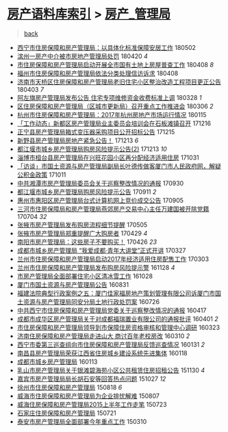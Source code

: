 [房产语料库索引](../../README.md)  > [房产_管理局](房产_管理局.md)
====
> [back](../README.md)

- [西宁市住房保障和房产管理局：以具体化标准保障安居工作](http://jkwz.applinzi.com/ittc/7098436529959732231.html#%E8%A5%BF%E5%AE%81%E5%B8%82%E4%BD%8F%E6%88%BF%E4%BF%9D%E9%9A%9C%E5%92%8C%E6%88%BF%E4%BA%A7%E7%AE%A1%E7%90%86%E5%B1%80%EF%BC%9A%E4%BB%A5%E5%85%B7%E4%BD%93%E5%8C%96%E6%A0%87%E5%87%86%E4%BF%9D%E9%9A%9C%E5%AE%89%E5%B1%85%E5%B7%A5%E4%BD%9C) 180502  
- [滨州一房产中介被市房地产管理局处罚](http://jkwz.applinzi.com/ittc/7094043444622394379.html#%E6%BB%A8%E5%B7%9E%E4%B8%80%E6%88%BF%E4%BA%A7%E4%B8%AD%E4%BB%8B%E8%A2%AB%E5%B8%82%E6%88%BF%E5%9C%B0%E4%BA%A7%E7%AE%A1%E7%90%86%E5%B1%80%E5%A4%84%E7%BD%9A) 180420 *4* 
- [市住房保障和房产管理局启动开展全市国有土地上房屋普查工作](http://jkwz.applinzi.com/ittc/7089637458771969030.html#%E5%B8%82%E4%BD%8F%E6%88%BF%E4%BF%9D%E9%9A%9C%E5%92%8C%E6%88%BF%E4%BA%A7%E7%AE%A1%E7%90%86%E5%B1%80%E5%90%AF%E5%8A%A8%E5%BC%80%E5%B1%95%E5%85%A8%E5%B8%82%E5%9B%BD%E6%9C%89%E5%9C%9F%E5%9C%B0%E4%B8%8A%E6%88%BF%E5%B1%8B%E6%99%AE%E6%9F%A5%E5%B7%A5%E4%BD%9C) 180408 *8* 
- [福州市住房保障和房产管理局依法分类处理信访诉求](http://jkwz.applinzi.com/ittc/7089524184877368330.html#%E7%A6%8F%E5%B7%9E%E5%B8%82%E4%BD%8F%E6%88%BF%E4%BF%9D%E9%9A%9C%E5%92%8C%E6%88%BF%E4%BA%A7%E7%AE%A1%E7%90%86%E5%B1%80%E4%BE%9D%E6%B3%95%E5%88%86%E7%B1%BB%E5%A4%84%E7%90%86%E4%BF%A1%E8%AE%BF%E8%AF%89%E6%B1%82) 180408  
- [济南市天桥区住房保障和房产管理局老旧住宅小区整治改造工程项目更正公告](http://jkwz.applinzi.com/ittc/7087678386451514374.html#%E6%B5%8E%E5%8D%97%E5%B8%82%E5%A4%A9%E6%A1%A5%E5%8C%BA%E4%BD%8F%E6%88%BF%E4%BF%9D%E9%9A%9C%E5%92%8C%E6%88%BF%E4%BA%A7%E7%AE%A1%E7%90%86%E5%B1%80%E8%80%81%E6%97%A7%E4%BD%8F%E5%AE%85%E5%B0%8F%E5%8C%BA%E6%95%B4%E6%B2%BB%E6%94%B9%E9%80%A0%E5%B7%A5%E7%A8%8B%E9%A1%B9%E7%9B%AE%E6%9B%B4%E6%AD%A3%E5%85%AC%E5%91%8A) 180403 *7* 
- [阿左旗房产管理局发布公告 住宅专项维修资金收费标准上调](http://jkwz.applinzi.com/ittc/7085654822059770897.html#%E9%98%BF%E5%B7%A6%E6%97%97%E6%88%BF%E4%BA%A7%E7%AE%A1%E7%90%86%E5%B1%80%E5%8F%91%E5%B8%83%E5%85%AC%E5%91%8A+%E4%BD%8F%E5%AE%85%E4%B8%93%E9%A1%B9%E7%BB%B4%E4%BF%AE%E8%B5%84%E9%87%91%E6%94%B6%E8%B4%B9%E6%A0%87%E5%87%86%E4%B8%8A%E8%B0%83) 180328 *1* 
- [区住房保障和房产管理局（区城市更新局）召开重点工作推进会](http://jkwz.applinzi.com/ittc/7077401395206816785.html#%E5%8C%BA%E4%BD%8F%E6%88%BF%E4%BF%9D%E9%9A%9C%E5%92%8C%E6%88%BF%E4%BA%A7%E7%AE%A1%E7%90%86%E5%B1%80%EF%BC%88%E5%8C%BA%E5%9F%8E%E5%B8%82%E6%9B%B4%E6%96%B0%E5%B1%80%EF%BC%89%E5%8F%AC%E5%BC%80%E9%87%8D%E7%82%B9%E5%B7%A5%E4%BD%9C%E6%8E%A8%E8%BF%9B%E4%BC%9A) 180306 *2* 
- [杭州市住房保障和房产管理局：2017年杭州房地产市场运行情况](http://jkwz.applinzi.com/ittc/7058746400571917318.html#%E6%9D%AD%E5%B7%9E%E5%B8%82%E4%BD%8F%E6%88%BF%E4%BF%9D%E9%9A%9C%E5%92%8C%E6%88%BF%E4%BA%A7%E7%AE%A1%E7%90%86%E5%B1%80%EF%BC%9A2017%E5%B9%B4%E6%9D%AD%E5%B7%9E%E6%88%BF%E5%9C%B0%E4%BA%A7%E5%B8%82%E5%9C%BA%E8%BF%90%E8%A1%8C%E6%83%85%E5%86%B5) 180115  
- [「工作动态」新都区房产管理局业主委员会培训会在石板滩镇召开](http://jkwz.applinzi.com/ittc/7047635152249816081.html#%E3%80%8C%E5%B7%A5%E4%BD%9C%E5%8A%A8%E6%80%81%E3%80%8D%E6%96%B0%E9%83%BD%E5%8C%BA%E6%88%BF%E4%BA%A7%E7%AE%A1%E7%90%86%E5%B1%80%E4%B8%9A%E4%B8%BB%E5%A7%94%E5%91%98%E4%BC%9A%E5%9F%B9%E8%AE%AD%E4%BC%9A%E5%9C%A8%E7%9F%B3%E6%9D%BF%E6%BB%A9%E9%95%87%E5%8F%AC%E5%BC%80) 171216  
- [正宁县房产管理局箱式变压器采购项目公开招标公告](http://jkwz.applinzi.com/ittc/7047361725555278865.html#%E6%AD%A3%E5%AE%81%E5%8E%BF%E6%88%BF%E4%BA%A7%E7%AE%A1%E7%90%86%E5%B1%80%E7%AE%B1%E5%BC%8F%E5%8F%98%E5%8E%8B%E5%99%A8%E9%87%87%E8%B4%AD%E9%A1%B9%E7%9B%AE%E5%85%AC%E5%BC%80%E6%8B%9B%E6%A0%87%E5%85%AC%E5%91%8A) 171215  
- [新野县房产管理局房地产紧急公告！](http://jkwz.applinzi.com/ittc/7046612257352451088.html#%E6%96%B0%E9%87%8E%E5%8E%BF%E6%88%BF%E4%BA%A7%E7%AE%A1%E7%90%86%E5%B1%80%E6%88%BF%E5%9C%B0%E4%BA%A7%E7%B4%A7%E6%80%A5%E5%85%AC%E5%91%8A%EF%BC%81) 171213 *6* 
- [都江堰市城乡房产管理局购房风险提示公告(2)](http://jkwz.applinzi.com/ittc/7046604353102677008.html#%E9%83%BD%E6%B1%9F%E5%A0%B0%E5%B8%82%E5%9F%8E%E4%B9%A1%E6%88%BF%E4%BA%A7%E7%AE%A1%E7%90%86%E5%B1%80%E8%B4%AD%E6%88%BF%E9%A3%8E%E9%99%A9%E6%8F%90%E7%A4%BA%E5%85%AC%E5%91%8A%282%29) 171213 *10* 
- [淄博市桓台县房产管理局在兴旺花园小区再分配经济适用住房](http://jkwz.applinzi.com/ittc/7030516740495246352.html#%E6%B7%84%E5%8D%9A%E5%B8%82%E6%A1%93%E5%8F%B0%E5%8E%BF%E6%88%BF%E4%BA%A7%E7%AE%A1%E7%90%86%E5%B1%80%E5%9C%A8%E5%85%B4%E6%97%BA%E8%8A%B1%E5%9B%AD%E5%B0%8F%E5%8C%BA%E5%86%8D%E5%88%86%E9%85%8D%E7%BB%8F%E6%B5%8E%E9%80%82%E7%94%A8%E4%BD%8F%E6%88%BF) 171031  
- [「访谈」市国土资源与房产管理局副局长叶德传做客厦门市人民政府网，解疑公积金政策](http://jkwz.applinzi.com/ittc/7023239048532083728.html#%E3%80%8C%E8%AE%BF%E8%B0%88%E3%80%8D%E5%B8%82%E5%9B%BD%E5%9C%9F%E8%B5%84%E6%BA%90%E4%B8%8E%E6%88%BF%E4%BA%A7%E7%AE%A1%E7%90%86%E5%B1%80%E5%89%AF%E5%B1%80%E9%95%BF%E5%8F%B6%E5%BE%B7%E4%BC%A0%E5%81%9A%E5%AE%A2%E5%8E%A6%E9%97%A8%E5%B8%82%E4%BA%BA%E6%B0%91%E6%94%BF%E5%BA%9C%E7%BD%91%EF%BC%8C%E8%A7%A3%E7%96%91%E5%85%AC%E7%A7%AF%E9%87%91%E6%94%BF%E7%AD%96) 171011  
- [中共湘潭市房产管理局委员会关于巡察整改情况的通报](http://jkwz.applinzi.com/ittc/7019135594108814353.html#%E4%B8%AD%E5%85%B1%E6%B9%98%E6%BD%AD%E5%B8%82%E6%88%BF%E4%BA%A7%E7%AE%A1%E7%90%86%E5%B1%80%E5%A7%94%E5%91%98%E4%BC%9A%E5%85%B3%E4%BA%8E%E5%B7%A1%E5%AF%9F%E6%95%B4%E6%94%B9%E6%83%85%E5%86%B5%E7%9A%84%E9%80%9A%E6%8A%A5) 170930  
- [都江堰市城乡房产管理局购房风险提示公告](http://jkwz.applinzi.com/ittc/7012084632747770897.html#%E9%83%BD%E6%B1%9F%E5%A0%B0%E5%B8%82%E5%9F%8E%E4%B9%A1%E6%88%BF%E4%BA%A7%E7%AE%A1%E7%90%86%E5%B1%80%E8%B4%AD%E6%88%BF%E9%A3%8E%E9%99%A9%E6%8F%90%E7%A4%BA%E5%85%AC%E5%91%8A) 170911 *2* 
- [惠州市惠阳区房产管理局台式计算机网上竞价成交公告](http://jkwz.applinzi.com/ittc/7009806521805046800.html#%E6%83%A0%E5%B7%9E%E5%B8%82%E6%83%A0%E9%98%B3%E5%8C%BA%E6%88%BF%E4%BA%A7%E7%AE%A1%E7%90%86%E5%B1%80%E5%8F%B0%E5%BC%8F%E8%AE%A1%E7%AE%97%E6%9C%BA%E7%BD%91%E4%B8%8A%E7%AB%9E%E4%BB%B7%E6%88%90%E4%BA%A4%E5%85%AC%E5%91%8A) 170905  
- [三河市住房保障局和房产管理局燕郊房产交易中心主任万建国被开除党籍](http://jkwz.applinzi.com/ittc/6986454574339458052.html#%E4%B8%89%E6%B2%B3%E5%B8%82%E4%BD%8F%E6%88%BF%E4%BF%9D%E9%9A%9C%E5%B1%80%E5%92%8C%E6%88%BF%E4%BA%A7%E7%AE%A1%E7%90%86%E5%B1%80%E7%87%95%E9%83%8A%E6%88%BF%E4%BA%A7%E4%BA%A4%E6%98%93%E4%B8%AD%E5%BF%83%E4%B8%BB%E4%BB%BB%E4%B8%87%E5%BB%BA%E5%9B%BD%E8%A2%AB%E5%BC%80%E9%99%A4%E5%85%9A%E7%B1%8D) 170704 *32* 
- [张掖市房产管理局发布购房流程细节提醒](http://jkwz.applinzi.com/ittc/6964205701881660420.html#%E5%BC%A0%E6%8E%96%E5%B8%82%E6%88%BF%E4%BA%A7%E7%AE%A1%E7%90%86%E5%B1%80%E5%8F%91%E5%B8%83%E8%B4%AD%E6%88%BF%E6%B5%81%E7%A8%8B%E7%BB%86%E8%8A%82%E6%8F%90%E9%86%92) 170505  
- [张掖市房产管理局郑重提醒广大购房者](http://jkwz.applinzi.com/ittc/6961866203495662596.html#%E5%BC%A0%E6%8E%96%E5%B8%82%E6%88%BF%E4%BA%A7%E7%AE%A1%E7%90%86%E5%B1%80%E9%83%91%E9%87%8D%E6%8F%90%E9%86%92%E5%B9%BF%E5%A4%A7%E8%B4%AD%E6%88%BF%E8%80%85) 170429 *4* 
- [南阳市房产管理局：这些房子不要购买！](http://jkwz.applinzi.com/ittc/6960932842811950084.html#%E5%8D%97%E9%98%B3%E5%B8%82%E6%88%BF%E4%BA%A7%E7%AE%A1%E7%90%86%E5%B1%80%EF%BC%9A%E8%BF%99%E4%BA%9B%E6%88%BF%E5%AD%90%E4%B8%8D%E8%A6%81%E8%B4%AD%E4%B9%B0%EF%BC%81) 170426 *23* 
- [成都市城乡房产管理局 “我爱成都·青年大讲堂”正式开讲](http://jkwz.applinzi.com/ittc/6949851845613847556.html#%E6%88%90%E9%83%BD%E5%B8%82%E5%9F%8E%E4%B9%A1%E6%88%BF%E4%BA%A7%E7%AE%A1%E7%90%86%E5%B1%80+%E2%80%9C%E6%88%91%E7%88%B1%E6%88%90%E9%83%BD%C2%B7%E9%9D%92%E5%B9%B4%E5%A4%A7%E8%AE%B2%E5%A0%82%E2%80%9D%E6%AD%A3%E5%BC%8F%E5%BC%80%E8%AE%B2) 170327  
- [兰州市住房保障和房产管理局启动2017年经济适用住房配售工作](http://jkwz.applinzi.com/ittc/6940838086987744260.html#%E5%85%B0%E5%B7%9E%E5%B8%82%E4%BD%8F%E6%88%BF%E4%BF%9D%E9%9A%9C%E5%92%8C%E6%88%BF%E4%BA%A7%E7%AE%A1%E7%90%86%E5%B1%80%E5%90%AF%E5%8A%A82017%E5%B9%B4%E7%BB%8F%E6%B5%8E%E9%80%82%E7%94%A8%E4%BD%8F%E6%88%BF%E9%85%8D%E5%94%AE%E5%B7%A5%E4%BD%9C) 170303  
- [兰州市住房保障和房产管理局发布购房风险提示警](http://jkwz.applinzi.com/ittc/6905465273363989509.html#%E5%85%B0%E5%B7%9E%E5%B8%82%E4%BD%8F%E6%88%BF%E4%BF%9D%E9%9A%9C%E5%92%8C%E6%88%BF%E4%BA%A7%E7%AE%A1%E7%90%86%E5%B1%80%E5%8F%91%E5%B8%83%E8%B4%AD%E6%88%BF%E9%A3%8E%E9%99%A9%E6%8F%90%E7%A4%BA%E8%AD%A6) 161128 *4* 
- [市房产管理局全面部署住宅小区清冰雪工作](http://jkwz.applinzi.com/ittc/6893955503234745348.html#%E5%B8%82%E6%88%BF%E4%BA%A7%E7%AE%A1%E7%90%86%E5%B1%80%E5%85%A8%E9%9D%A2%E9%83%A8%E7%BD%B2%E4%BD%8F%E5%AE%85%E5%B0%8F%E5%8C%BA%E6%B8%85%E5%86%B0%E9%9B%AA%E5%B7%A5%E4%BD%9C) 161028  
- [厦门市国土资源与房产管理局公告](http://jkwz.applinzi.com/ittc/6872510495369724933.html#%E5%8E%A6%E9%97%A8%E5%B8%82%E5%9B%BD%E5%9C%9F%E8%B5%84%E6%BA%90%E4%B8%8E%E6%88%BF%E4%BA%A7%E7%AE%A1%E7%90%86%E5%B1%80%E5%85%AC%E5%91%8A) 160831  
- [福建法院典型行政案例之五：厦门佳家福房地产策划管理有限公司诉厦门市国土资源与房产管理局同安分局土地行政处罚案](http://jkwz.applinzi.com/ittc/6859226351248344068.html#%E7%A6%8F%E5%BB%BA%E6%B3%95%E9%99%A2%E5%85%B8%E5%9E%8B%E8%A1%8C%E6%94%BF%E6%A1%88%E4%BE%8B%E4%B9%8B%E4%BA%94%EF%BC%9A%E5%8E%A6%E9%97%A8%E4%BD%B3%E5%AE%B6%E7%A6%8F%E6%88%BF%E5%9C%B0%E4%BA%A7%E7%AD%96%E5%88%92%E7%AE%A1%E7%90%86%E6%9C%89%E9%99%90%E5%85%AC%E5%8F%B8%E8%AF%89%E5%8E%A6%E9%97%A8%E5%B8%82%E5%9B%BD%E5%9C%9F%E8%B5%84%E6%BA%90%E4%B8%8E%E6%88%BF%E4%BA%A7%E7%AE%A1%E7%90%86%E5%B1%80%E5%90%8C%E5%AE%89%E5%88%86%E5%B1%80%E5%9C%9F%E5%9C%B0%E8%A1%8C%E6%94%BF%E5%A4%84%E7%BD%9A%E6%A1%88) 160726  
- [中共西宁市住房保障和房产管理局党委关于巡察整改情况的通报](http://jkwz.applinzi.com/ittc/6821939267718611972.html#%E4%B8%AD%E5%85%B1%E8%A5%BF%E5%AE%81%E5%B8%82%E4%BD%8F%E6%88%BF%E4%BF%9D%E9%9A%9C%E5%92%8C%E6%88%BF%E4%BA%A7%E7%AE%A1%E7%90%86%E5%B1%80%E5%85%9A%E5%A7%94%E5%85%B3%E4%BA%8E%E5%B7%A1%E5%AF%9F%E6%95%B4%E6%94%B9%E6%83%85%E5%86%B5%E7%9A%84%E9%80%9A%E6%8A%A5) 160417  
- [成都市成华区房产管理局关于对成都福瑞置业有限公司的通报批评](http://jkwz.applinzi.com/ittc/6816108253402366980.html#%E6%88%90%E9%83%BD%E5%B8%82%E6%88%90%E5%8D%8E%E5%8C%BA%E6%88%BF%E4%BA%A7%E7%AE%A1%E7%90%86%E5%B1%80%E5%85%B3%E4%BA%8E%E5%AF%B9%E6%88%90%E9%83%BD%E7%A6%8F%E7%91%9E%E7%BD%AE%E4%B8%9A%E6%9C%89%E9%99%90%E5%85%AC%E5%8F%B8%E7%9A%84%E9%80%9A%E6%8A%A5%E6%89%B9%E8%AF%84) 160401 *2* 
- [市住房保障和房产管理局领导到市保障住房资格审核和管理中心调研](http://jkwz.applinzi.com/ittc/6812715945017476100.html#%E5%B8%82%E4%BD%8F%E6%88%BF%E4%BF%9D%E9%9A%9C%E5%92%8C%E6%88%BF%E4%BA%A7%E7%AE%A1%E7%90%86%E5%B1%80%E9%A2%86%E5%AF%BC%E5%88%B0%E5%B8%82%E4%BF%9D%E9%9A%9C%E4%BD%8F%E6%88%BF%E8%B5%84%E6%A0%BC%E5%AE%A1%E6%A0%B8%E5%92%8C%E7%AE%A1%E7%90%86%E4%B8%AD%E5%BF%83%E8%B0%83%E7%A0%94) 160323  
- [济南住房保障和房产管理局走进山大 商讨百年老校房改](http://jkwz.applinzi.com/ittc/6807930073202033668.html#%E6%B5%8E%E5%8D%97%E4%BD%8F%E6%88%BF%E4%BF%9D%E9%9A%9C%E5%92%8C%E6%88%BF%E4%BA%A7%E7%AE%A1%E7%90%86%E5%B1%80%E8%B5%B0%E8%BF%9B%E5%B1%B1%E5%A4%A7+%E5%95%86%E8%AE%A8%E7%99%BE%E5%B9%B4%E8%80%81%E6%A0%A1%E6%88%BF%E6%94%B9) 160310 *2* 
- [西宁市委第三巡查组向市住房保障和房产管理局反馈巡查情况](http://jkwz.applinzi.com/ittc/6793364622363067396.html#%E8%A5%BF%E5%AE%81%E5%B8%82%E5%A7%94%E7%AC%AC%E4%B8%89%E5%B7%A1%E6%9F%A5%E7%BB%84%E5%90%91%E5%B8%82%E4%BD%8F%E6%88%BF%E4%BF%9D%E9%9A%9C%E5%92%8C%E6%88%BF%E4%BA%A7%E7%AE%A1%E7%90%86%E5%B1%80%E5%8F%8D%E9%A6%88%E5%B7%A1%E6%9F%A5%E6%83%85%E5%86%B5) 160131 *2* 
- [南昌县房产管理局荣获江西省住房城乡建设系统先进集体](http://jkwz.applinzi.com/ittc/6788685961412215813.html#%E5%8D%97%E6%98%8C%E5%8E%BF%E6%88%BF%E4%BA%A7%E7%AE%A1%E7%90%86%E5%B1%80%E8%8D%A3%E8%8E%B7%E6%B1%9F%E8%A5%BF%E7%9C%81%E4%BD%8F%E6%88%BF%E5%9F%8E%E4%B9%A1%E5%BB%BA%E8%AE%BE%E7%B3%BB%E7%BB%9F%E5%85%88%E8%BF%9B%E9%9B%86%E4%BD%93) 160118  
- [成都市城乡房产管理局](http://jkwz.applinzi.com/ittc/6786815402638312453.html#%E6%88%90%E9%83%BD%E5%B8%82%E5%9F%8E%E4%B9%A1%E6%88%BF%E4%BA%A7%E7%AE%A1%E7%90%86%E5%B1%80) 160113  
- [乳山市房产管理局关于银滩碧海苑小区公共租赁住房招租公告](http://jkwz.applinzi.com/ittc/6770397298148508676.html#%E4%B9%B3%E5%B1%B1%E5%B8%82%E6%88%BF%E4%BA%A7%E7%AE%A1%E7%90%86%E5%B1%80%E5%85%B3%E4%BA%8E%E9%93%B6%E6%BB%A9%E7%A2%A7%E6%B5%B7%E8%8B%91%E5%B0%8F%E5%8C%BA%E5%85%AC%E5%85%B1%E7%A7%9F%E8%B5%81%E4%BD%8F%E6%88%BF%E6%8B%9B%E7%A7%9F%E5%85%AC%E5%91%8A) 151130 *4* 
- [嘉宾市房产管理局局长胡石安等回答热点问题](http://jkwz.applinzi.com/ittc/6757809257464988676.html#%E5%98%89%E5%AE%BE%E5%B8%82%E6%88%BF%E4%BA%A7%E7%AE%A1%E7%90%86%E5%B1%80%E5%B1%80%E9%95%BF%E8%83%A1%E7%9F%B3%E5%AE%89%E7%AD%89%E5%9B%9E%E7%AD%94%E7%83%AD%E7%82%B9%E9%97%AE%E9%A2%98) 151027 *12* 
- [徐州市住房保障和房产管理局](http://jkwz.applinzi.com/ittc/547650615727951807.html#%E5%BE%90%E5%B7%9E%E5%B8%82%E4%BD%8F%E6%88%BF%E4%BF%9D%E9%9A%9C%E5%92%8C%E6%88%BF%E4%BA%A7%E7%AE%A1%E7%90%86%E5%B1%80) 150818 *6* 
- [威海市住房保障和房产管理局为企业排忧解难](http://jkwz.applinzi.com/ittc/547650615580906351.html#%E5%A8%81%E6%B5%B7%E5%B8%82%E4%BD%8F%E6%88%BF%E4%BF%9D%E9%9A%9C%E5%92%8C%E6%88%BF%E4%BA%A7%E7%AE%A1%E7%90%86%E5%B1%80%E4%B8%BA%E4%BC%81%E4%B8%9A%E6%8E%92%E5%BF%A7%E8%A7%A3%E9%9A%BE) 150807  
- [威海住房保障和房产管理局2015上半年工作走笔](http://jkwz.applinzi.com/ittc/547650615215695209.html#%E5%A8%81%E6%B5%B7%E4%BD%8F%E6%88%BF%E4%BF%9D%E9%9A%9C%E5%92%8C%E6%88%BF%E4%BA%A7%E7%AE%A1%E7%90%86%E5%B1%802015%E4%B8%8A%E5%8D%8A%E5%B9%B4%E5%B7%A5%E4%BD%9C%E8%B5%B0%E7%AC%94) 150723  
- [石家庄住房保障和房产管理局](http://jkwz.applinzi.com/ittc/547650611425876585.html#%E7%9F%B3%E5%AE%B6%E5%BA%84%E4%BD%8F%E6%88%BF%E4%BF%9D%E9%9A%9C%E5%92%8C%E6%88%BF%E4%BA%A7%E7%AE%A1%E7%90%86%E5%B1%80) 150721  
- [泰安市房产管理局全面部署今年重点工作](http://jkwz.applinzi.com/ittc/547650611396781387.html#%E6%B3%B0%E5%AE%89%E5%B8%82%E6%88%BF%E4%BA%A7%E7%AE%A1%E7%90%86%E5%B1%80%E5%85%A8%E9%9D%A2%E9%83%A8%E7%BD%B2%E4%BB%8A%E5%B9%B4%E9%87%8D%E7%82%B9%E5%B7%A5%E4%BD%9C) 150310  
